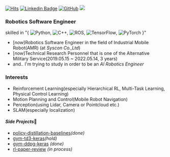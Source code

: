 [![Hits](https://hits.seeyoufarm.com/api/count/incr/badge.svg?url=https%3A%2F%2Fgithub.com%2FCUN-bjy?&style=flat-square)](https://hits.seeyoufarm.com) [![Linkedin Badge](https://img.shields.io/badge/-LinkedIn-blue?style=flat-square&logo=Linkedin&logoColor=white)](https://www.linkedin.com/in/junyeob-baek-640abb5b/) [
<img alt="GitHub" src="https://img.shields.io/badge/GitHub%20-%2314354C.svg?&style=flat-square&logo=GitHub&logoColor=white"/>](https://github.com/CUN-bjy) [<img src="http://img.shields.io/badge/-Tech%20Blog-655ced?style=flat-square&logo=Bloglovin">](https://ropiens.tistory.com/category/whitebot)


### Robotics Software Engineer 
skilled in "{
 <img alt="Python" src="https://img.shields.io/badge/python%20-%233776AB.svg?&style=flat-square&logo=python&logoColor=white"/>, <img alt="C++" src="https://img.shields.io/badge/C/C++%20-%2300599C.svg?&style=flat-square&logo=c%2B%2B&ogoColor=white"/>, <img alt="ROS" src="https://img.shields.io/badge/ROS%20-%2322314E.svg?&style=flat-square&logo=ROS&logoColor=white" />,
<img alt="TensorFlow" src="https://img.shields.io/badge/TensorFlow%20-%23FF6F00.svg?&style=flat-square&logo=TensorFlow&logoColor=white" />, <img alt="PyTorch" src="https://img.shields.io/badge/PyTorch%20-%23EE4C2C.svg?&style=flat-square&logo=PyTorch&logoColor=white" /> 
}"

- [*now*]Robotics Software Engineer in the field of Industrial Mobile Robot(AMR) (at *Syscon Co.,Ltd*)
- [*now*]Technical Research Personnel that is one of the Alternative Military Service(2019.05.15 ~ 2022.05.14, 3 years)
- and.. I'm trying to study in order to be an *AI Robotics Engineer*

### Interests

- Reinforcement Learning(especially Hierarchical RL, Multi-Task Learning, Physical Control Learning)
- Motion Planning and Control(Mobile Robot Navigation)
- Perception(using Lidar, Camera or Pointcloud etc.)
- SLAM(especially localization)

#### *Side Projects*🔭
- [policy-distillation-baselines](https://github.com/CUN-bjy/policy-distillation-baselines)*(done)*
- [gym-td3-keras](https://github.com/CUN-bjy/gym-td3-keras)*(hold)*
- [gym-ddpg-keras](https://github.com/CUN-bjy/gym-ddpg-keras) *(done)*
- [rl-paper-review](https://github.com/CUN-bjy/pg-paper-review) *(in process)*
